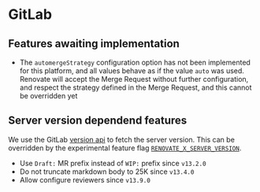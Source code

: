 # GitLab

## Features awaiting implementation

- The `automergeStrategy` configuration option has not been implemented for this platform, and all values behave as if the value `auto` was used. Renovate will accept the Merge Request without further configuration, and respect the strategy defined in the Merge Request, and this cannot be overridden yet

## Server version dependend features

We use the GitLab [version api](https://docs.gitlab.com/ee/api/version.html) to fetch the server version.
This can be overridden by the experimental feature flag [`RENOVATE_X_SERVER_VERSION`](https://docs.renovatebot.com/self-hosted-experimental/#renovate_x_server_version).

- Use `Draft:` MR prefix instead of `WIP:` prefix since `v13.2.0`
- Do not truncate markdown body to 25K since `v13.4.0`
- Allow configure reviewers since `v13.9.0`
